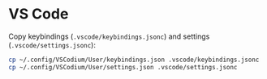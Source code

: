 # VS Code

Copy keybindings (`.vscode/keybindings.jsonc`) and settings (`.vscode/settings.jsonc`):

```sh
cp ~/.config/VSCodium/User/keybindings.json .vscode/keybindings.jsonc
cp ~/.config/VSCodium/User/settings.json .vscode/settings.jsonc
```

<!-- Get list of installed extensions (`.vscode/extensions.txt`):

```sh
for dir in $(ls ~/.vscode-oss/extensions/);
do echo ${dir%-*};
done > .vscode/extensions.txt
``` -->
